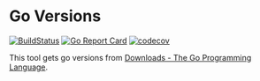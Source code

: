 # Go Versions

[![BuildStatus](https://github.com/cappyzawa/go-versions/workflows/CI/badge.svg)](https://github.com/cappyzawa/go-versions/actions?query=workflow%3ACI)
[![Go Report Card](https://goreportcard.com/badge/github.com/cappyzawa/go-versions)](https://goreportcard.com/report/github.com/cappyzawa/go-versions)
[![codecov](https://codecov.io/gh/cappyzawa/go-versions/branch/master/graph/badge.svg)](https://codecov.io/gh/cappyzawa/go-versions)

This tool gets go versions from [Downloads \- The Go Programming Language](https://golang.org/doc/).
